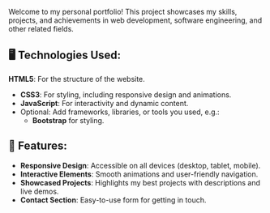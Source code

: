Welcome to my personal portfolio! This project showcases my skills, projects, and achievements in web development, software engineering, and other related fields.

## 🖥️ Technologies Used:
 **HTML5**: For the structure of the website.
- **CSS3**: For styling, including responsive design and animations.
- **JavaScript**: For interactivity and dynamic content.
- Optional: Add frameworks, libraries, or tools you used, e.g.:
  - **Bootstrap** for styling.

 ## 🌟 Features:
- **Responsive Design**: Accessible on all devices (desktop, tablet, mobile).
- **Interactive Elements**: Smooth animations and user-friendly navigation.
- **Showcased Projects**: Highlights my best projects with descriptions and live demos.
- **Contact Section**: Easy-to-use form for getting in touch.
